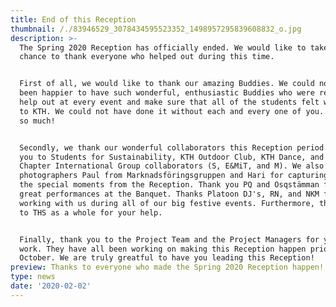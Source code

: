 ```yaml
---
title: End of this Reception
thumbnail: /./83946529_3078434595523352_1498957295839608832_o.jpg
description: >-
  The Spring 2020 Reception has officially ended. We would like to take this
  chance to thank everyone who helped out during this time. 


  First of all, we would like to thank our amazing Buddies. We could not have
  been happier to have such wonderful, enthusiastic Buddies who were ready to
  help out at every event and make sure that all of the students felt welcomed
  to KTH. We could not have done it without each and every one of you. Thank you
  so much!


  Secondly, we thank our wonderful collaborators this Reception period. Thank
  you to Students for Sustainability, KTH Outdoor Club, KTH Dance, and our
  Chapter International Group collaborators (S, E&MiT, and M). We also thank the
  photographers Paul from Marknadsföringsgruppen and Hari for capturing all of
  the special moments from the Reception. Thank you PQ and Osqstämman for your
  great performances at the Banquet. Thanks Platoon DJ's, RN, and NKM for
  working with us during all of our big festive events. Furthermore, thank you
  to THS as a whole for your help.


  Finally, thank you to the Project Team and the Project Managers for your hard
  work. They have all been working on making this Reception happen prior to
  October. We are truly greatful to have you leading this Reception!
preview: Thanks to everyone who made the Spring 2020 Reception happen!
type: news
date: '2020-02-02'
---
```


